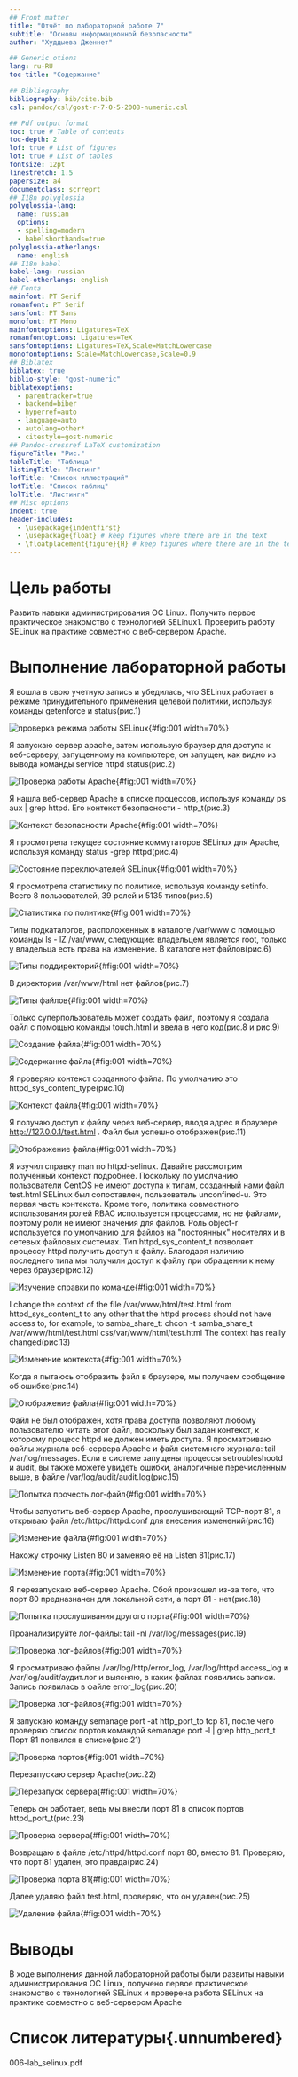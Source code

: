 ```yaml
---
## Front matter
title: "Отчёт по лабораторной работе 7"
subtitle: "Основы информационной безопасности"
author: "Худдыева Дженнет"

## Generic otions
lang: ru-RU
toc-title: "Содержание"

## Bibliography
bibliography: bib/cite.bib
csl: pandoc/csl/gost-r-7-0-5-2008-numeric.csl

## Pdf output format
toc: true # Table of contents
toc-depth: 2
lof: true # List of figures
lot: true # List of tables
fontsize: 12pt
linestretch: 1.5
papersize: a4
documentclass: scrreprt
## I18n polyglossia
polyglossia-lang:
  name: russian
  options:
  - spelling=modern
  - babelshorthands=true
polyglossia-otherlangs:
  name: english
## I18n babel
babel-lang: russian
babel-otherlangs: english
## Fonts
mainfont: PT Serif
romanfont: PT Serif
sansfont: PT Sans
monofont: PT Mono
mainfontoptions: Ligatures=TeX
romanfontoptions: Ligatures=TeX
sansfontoptions: Ligatures=TeX,Scale=MatchLowercase
monofontoptions: Scale=MatchLowercase,Scale=0.9
## Biblatex
biblatex: true
biblio-style: "gost-numeric"
biblatexoptions:
  - parentracker=true
  - backend=biber
  - hyperref=auto
  - language=auto
  - autolang=other*
  - citestyle=gost-numeric
## Pandoc-crossref LaTeX customization
figureTitle: "Рис."
tableTitle: "Таблица"
listingTitle: "Листинг"
lofTitle: "Список иллюстраций"
lotTitle: "Список таблиц"
lolTitle: "Листинги"
## Misc options
indent: true
header-includes:
  - \usepackage{indentfirst}
  - \usepackage{float} # keep figures where there are in the text
  - \floatplacement{figure}{H} # keep figures where there are in the text
---
```


# Цель работы

Развить навыки администрирования ОС Linux. Получить первое практическое знакомство с технологией SELinux1. Проверить работу SELinux на практике совместно с веб-сервером Apache.

# Выполнение лабораторной работы

Я вошла в свою учетную запись и убедилась, что SELinux работает в режиме принудительного применения целевой политики, используя команды getenforce и status(рис.1)

![проверка режима работы SELinux](image/Untitled1.png){#fig:001 width=70%}

Я запускаю сервер apache, затем использую браузер для доступа к веб-серверу, запущенному на компьютере, он запущен, как видно из вывода команды service httpd status(рис.2)

![Проверка работы Apache](image/Untitled2.png){#fig:001 width=70%}

Я нашла веб-сервер Apache в списке процессов, используя команду ps aux | grep httpd. Его контекст безопасности - http_t(рис.3)

![Контекст безопасности Apache](image/Untitled3.png){#fig:001 width=70%}

Я просмотрела текущее состояние коммутаторов SELinux для Apache, используя команду status -grep httpd(рис.4)

![Состояние переключателей SELinux](image/Untitled4.png){#fig:001 width=70%}

Я просмотрела статистику по политике, используя команду setinfo. Всего 8 пользователей, 39 ролей и 5135 типов(рис.5)

![Cтатистика по политике](image/Untitled5.png){#fig:001 width=70%}

Типы подкаталогов, расположенных в каталоге /var/www с помощью команды ls - lZ /var/www, следующие: владельцем является root, только у владельца есть права на изменение. В каталоге нет файлов(рис.6)

![Типы поддиректорий](image/Untitled6.png){#fig:001 width=70%}

В директории /var/www/html нет файлов(рис.7)

![Типы файлов](image/Untitled7.png){#fig:001 width=70%}

Только суперпользователь может создать файл, поэтому я создала файл с помощью команды touch.html и ввела в него код(рис.8 и рис.9)

![Создание файла](image/Untitled9.png){#fig:001 width=70%}

![Содержание файла](image/Untitled8.png){#fig:001 width=70%}

Я проверяю контекст созданного файла. По умолчанию это httpd_sys_content_type(рис.10)

![Контекст файла](image/Untitled10.png){#fig:001 width=70%}

Я получаю доступ к файлу через веб-сервер, вводя адрес в браузере http://127.0.0.1/test.html . Файл был успешно отображен(рис.11)

![Отображение файла](image/Untitled11.png){#fig:001 width=70%}

Я изучил справку man по httpd-selinux. Давайте рассмотрим полученный контекст подробнее. Поскольку по умолчанию пользователи CentOS не имеют доступа к типам, созданный нами файл test.html SELinux был сопоставлен, пользователь unconfined-u. Это первая часть контекста. Кроме того, политика совместного использования ролей RBAC используется процессами, но не файлами, поэтому роли не имеют значения для файлов. Роль object-r используется по умолчанию для файлов на "постоянных" носителях и в сетевых файловых системах. Тип httpd_sys_content_t позволяет процессу httpd получить доступ к файлу. Благодаря наличию последнего типа мы получили доступ к файлу при обращении к нему через браузер(рис.12)

![Изучение справки по команде](image/Untitled12.png){#fig:001 width=70%}

I change the context of the file /var/www/html/test.html from httpd_sys_content_t to any other that the httpd process should not have access to, for example, to samba_share_t: chcon -t samba_share_t /var/www/html/test.html css/var/www/html/test.html The context has really changed(рис.13)

![Изменение контекста](image/Untitled13.png){#fig:001 width=70%}

Когда я пытаюсь отобразить файл в браузере, мы получаем сообщение об ошибке(рис.14)

![Отображение файла](image/Untitled14.png){#fig:001 width=70%}

Файл не был отображен, хотя права доступа позволяют любому пользователю читать этот файл, поскольку был задан контекст, к которому процесс httpd не должен иметь доступа. Я просматриваю файлы журнала веб-сервера Apache и файл системного журнала: tail /var/log/messages. Если в системе запущены процессы setroubleshootd и audit, вы также можете увидеть ошибки, аналогичные перечисленным выше, в файле /var/log/audit/audit.log(рис.15)

![Попытка прочесть лог-файл](image/Untitled16.png){#fig:001 width=70%}

Чтобы запустить веб-сервер Apache, прослушивающий TCP-порт 81, я открываю файл /etc/httpd/httpd.conf для внесения изменений(рис.16)

![Изменение файла](image/Untitled18.png){#fig:001 width=70%}

Нахожу строчку Listen 80 и заменяю её на Listen 81(рис.17)

![Изменение порта](image/Untitled19.png){#fig:001 width=70%}

Я перезапускаю веб-сервер Apache. Сбой произошел из-за того, что порт 80 предназначен для локальной сети, а порт 81 - нет(рис.18)

![Попытка прослушивания другого порта](image/Untitled19a.png){#fig:001 width=70%}

Проанализируйте лог-файлы: tail -nl /var/log/messages(рис.19)

![Проверка лог-файлов](image/Untitled20.png){#fig:001 width=70%}

Я просматриваю файлы /var/log/http/error_log, /var/log/httpd access_log и /var/log/audit/аудит.лог и выясняю, в каких файлах появились записи. Запись появилась в файле error_log(рис.20)

![Проверка лог-файлов](image/Untitled21.png){#fig:001 width=70%}

Я запускаю команду semanage port -at http_port_to tcp 81, после чего проверяю список портов командой semanage port -l | grep http_port_t Порт 81 появился в списке(рис.21)

![Проверка портов](image/Untitled22.png){#fig:001 width=70%}

Перезапускаю сервер Apache(рис.22)

![Перезапуск сервера](image/Untitled23.png){#fig:001 width=70%}

Теперь он работает, ведь мы внесли порт 81 в список портов httpd_port_t(рис.23)

![Проверка сервера](image/Untitled24.png){#fig:001 width=70%}

Возвращаю в файле /etc/httpd/httpd.conf порт 80, вместо 81. Проверяю, что порт 81 удален, это правда(рис.24)

![Проверка порта 81](image/Untitled26.png){#fig:001 width=70%}

Далее удаляю файл test.html, проверяю, что он удален(рис.25)

![Удаление файла](image/Untitled7.png){#fig:001 width=70%}

# Выводы

В ходе выполнения данной лабораторной работы были развиты навыки администрирования ОС Linux, получено первое практическое знакомство с технологией SELinux и проверена работа SELinux на практике совместно с веб-сервером Apache

# Список литературы{.unnumbered}

006-lab_selinux.pdf

